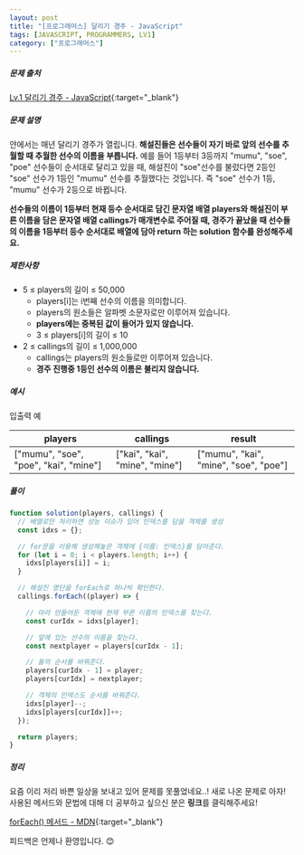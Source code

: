 ```yaml
---
layout: post
title: "[프로그래머스] 달리기 경주 - JavaScript"
tags: [JAVASCRIPT, PROGRAMMERS, LV1]
category: ["프로그래머스"]
---
```


##### 문제 출처

[Lv.1 달리기 경주 - JavaScript](https://school.programmers.co.kr/learn/courses/30/lessons/178871?language=javascript){:target="\_blank"}

##### 문제 설명

얀에서는 매년 달리기 경주가 열립니다. **해설진들은 선수들이 자기 바로 앞의 선수를 추월할 때 추월한 선수의 이름을 부릅니다.** 예를 들어 1등부터 3등까지 "mumu", "soe", "poe" 선수들이 순서대로 달리고 있을 때, 해설진이 "soe"선수를 불렀다면 2등인 "soe" 선수가 1등인 "mumu" 선수를 추월했다는 것입니다. 즉 "soe" 선수가 1등, "mumu" 선수가 2등으로 바뀝니다.

**선수들의 이름이 1등부터 현재 등수 순서대로 담긴 문자열 배열 players와 해설진이 부른 이름을 담은 문자열 배열 callings가 매개변수로 주어질 때, 경주가 끝났을 때 선수들의 이름을 1등부터 등수 순서대로 배열에 담아 return 하는 solution 함수를 완성해주세요.**

##### 제한사항

- 5 ≤ players의 길이 ≤ 50,000
  - players[i]는 i번째 선수의 이름을 의미합니다.
  - players의 원소들은 알파벳 소문자로만 이루어져 있습니다.
  - **players에는 중복된 값이 들어가 있지 않습니다.**
  - 3 ≤ players[i]의 길이 ≤ 10
- 2 ≤ callings의 길이 ≤ 1,000,000
  - callings는 players의 원소들로만 이루어져 있습니다.
  - **경주 진행중 1등인 선수의 이름은 불리지 않습니다.**

##### 예시

입출력 예

| players                               | callings                       | result                                |
| ------------------------------------- | ------------------------------ | ------------------------------------- |
| ["mumu", "soe", "poe", "kai", "mine"] | ["kai", "kai", "mine", "mine"] | ["mumu", "kai", "mine", "soe", "poe"] |

##### 풀이

```javascript
function solution(players, callings) {
  // 배열로만 처리하면 성능 이슈가 있어 인덱스를 담을 객체를 생성
  const idxs = {};

  // for문을 이용해 생성해놓은 객체에 {이름: 인덱스}를 담아준다.
  for (let i = 0; i < players.length; i++) {
    idxs[players[i]] = i;
  }

  // 해설진 명단을 forEach로 하나씩 확인한다.
  callings.forEach((player) => {

    // 마라 만들어둔 객체에 현재 부른 이름의 인덱스를 찾는다.
    const curIdx = idxs[player];

    // 앞에 있는 선수의 이름을 찾는다.
    const nextplayer = players[curIdx - 1];

    // 둘의 순서를 바꿔준다.
    players[curIdx - 1] = player;
    players[curIdx] = nextplayer;

    // 객체의 인덱스도 순서를 바꿔준다.
    idxs[player]--;
    idxs[players[curIdx]]++;
  });

  return players;
}
```

##### 정리

요즘 이리 저리 바쁜 일상을 보내고 있어 문제를 못풀었네요..! 새로 나온 문제로 아자!<br />
사용된 메서드와 문법에 대해 더 공부하고 싶으신 분은 **링크**를 클릭해주세요!

[forEach() 메서드 - MDN](https://developer.mozilla.org/ko/docs/Web/JavaScript/Reference/Global_Objects/Array/forEach){:target="\_blank"}

피드백은 언제나 환영입니다. 😊
